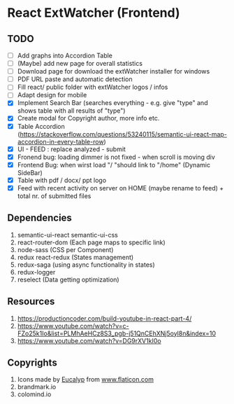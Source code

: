 # React ExtWatcher (Frontend)

## TODO

- [ ] Add graphs into Accordion Table
- [ ] (Maybe) add new page for overall statistics
- [ ] Download page for download the extWatcher installer for windows
- [ ] PDF URL paste and automatic detection
- [ ] Fill react/ public folder with extWatcher logos / infos
- [ ] Adapt design for mobile
- [x] Implement Search Bar (searches everything - e.g. give "type" and shows table with all results of "type")
- [x] Create modal for Copyright author, more info etc.
- [x] Table Accordion (https://stackoverflow.com/questions/53240115/semantic-ui-react-map-accordion-in-every-table-row)
- [x] UI - FEED : replace analyzed - submit
- [x] Fronend bug: loading dimmer is not fixed - when scroll is moving div
- [x] Frontend Bug: when wirst load "/ "should link to "/home" (Dynamic SideBar)
- [x] Table with pdf / docx/ ppt logo
- [x] Feed with recent activity on server on HOME (maybe rename to feed) + total nr. of submitted files

## Dependencies

1. semantic-ui-react semantic-ui-css
2. react-router-dom (Each page maps to specific link)
3. node-sass (CSS per Component)
4. redux react-redux (States management)
5. redux-saga (using async functionality in states)
6. redux-logger
7. reselect (Data getting optimization)

## Resources

1. https://productioncoder.com/build-youtube-in-react-part-4/
2. https://www.youtube.com/watch?v=c-FZo25k1Io&list=PLMhAeHCz8S3_pgb-j51QnCEhXNj5oyl8n&index=10
3. https://www.youtube.com/watch?v=DG9rXV1kI0o

## Copyrights

1. <div>Icons made by <a href="https://www.flaticon.com/authors/eucalyp" title="Eucalyp">Eucalyp</a> from <a href="https://www.flaticon.com/" title="Flaticon">www.flaticon.com</a></div>
2. brandmark.io
3. colomind.io
